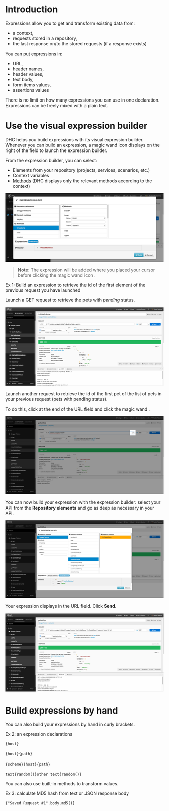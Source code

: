# Introduction

Expressions allow you to get and transform existing data from:  
- a context,  
- requests stored in a repository,  
- the last response on/to the stored requests (if a response exists)

You can put expressions in:  
- URL,  
- header names,  
- header values,  
- text body,  
- form items values,  
- assertions values

There is no limit on how many expressions you can use in one declaration.  
Expressions can be freely mixed with a plain text.

# Use the visual expression builder

DHC helps you build expressions with its visual expression builder. Whenever you can build an expression, a magic wand icon <i class="fa fa-magic"></i> displays on the right of the field to launch the expression builder.

From the expression builder, you can select:
- Elements from your repository (projects, services, scenarios, etc.)
- Context variables
- [Methods](./build-in-methods "Methods") (DHC displays only the relevant methods according to the context)

![expression builder](images/expression-builder-methods.jpg "expression builder")

>**Note:** The expression will be added where you placed your cursor before clicking the magic wand icon <i class="fa fa-magic"></i>.

Ex 1: Build an expression to retrieve the id of the first element of the previous request you have launched

Launch a GET request to retrieve the pets with *pending* status.

![expression builder](images/expression-builder1.jpg "expression builder")

Launch another request to retrieve the id of the first pet of the list of pets in your previous request (pets with pending status).

To do this, click at the end of the URL field and click the magic wand <i class="fa fa-magic"></i>.

![expression builder](images/expression-builder3.jpg "expression builder")

You can now build your expression with the expression builder: select your API from the **Repository elements** and go as deep as necessary in your API.

![expression builder](images/expression-builder4.jpg "expression builder")

Your expression displays in the URL field. Click **Send**.

![expression builder](images/expression-builder2.jpg "expression builder")


# Build expressions by hand

You can also build your expressions by hand in curly brackets.

Ex 2: an expression declarations

<pre class="language-bash"><code class="language-bash">{host}

{host}{path}

{scheme}{host}{path}

text{random()}other text{random()}
</code></pre>

You can also use built-in methods to transform values.

Ex 3: calculate MD5 hash from text or JSON response body

<pre class="language-bash"><code class="language-bash">{"Saved Request #1".body.md5()}
</code></pre>
